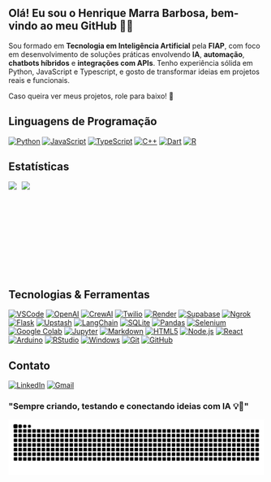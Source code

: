 ## Olá! Eu sou o Henrique Marra Barbosa, bem-vindo ao meu GitHub 👋🤠

Sou formado em **Tecnologia em Inteligência Artificial** pela **FIAP**, com foco em desenvolvimento de soluções práticas envolvendo **IA**, **automação**, **chatbots híbridos** e **integrações com APIs**. Tenho experiência sólida em Python, JavaScript e Typescript, e gosto de transformar ideias em projetos reais e funcionais.

Caso queira ver meus projetos, role para baixo! 🚀


## Linguagens de Programação

[![Python](https://skillicons.dev/icons?i=python)](https://www.python.org/)
[![JavaScript](https://skillicons.dev/icons?i=javascript)](https://developer.mozilla.org/en-US/docs/Web/JavaScript)
[![TypeScript](https://skillicons.dev/icons?i=typescript)](https://www.typescriptlang.org/)
[![C++](https://skillicons.dev/icons?i=cpp)](https://isocpp.org/)
[![Dart](https://skillicons.dev/icons?i=dart)](https://dart.dev/)
[![R](https://skillicons.dev/icons?i=r)](https://www.r-project.org/)


## Estatísticas

<div style="display: flex; gap: 10px; flex-wrap: wrap;">
    <img height="180" src="https://github-readme-stats.vercel.app/api?username=Marra-o-9&show_icons=true&theme=tokyonight&rank_icon=github" />
    <img height="180" src="https://github-readme-stats.vercel.app/api/top-langs/?username=Marra-o-9&layout=compact&langs_count=8&card_width=400&hide=EJS,jupyter%20notebook&theme=tokyonight" />
</div>


## Tecnologias & Ferramentas

[![VSCode](https://img.shields.io/badge/Visual_Studio_Code-0078D4?style=for-the-badge\&logo=visual%20studio%20code\&logoColor=white)](https://code.visualstudio.com/)
[![OpenAI](https://img.shields.io/badge/OpenAI-412991?style=for-the-badge\&logo=openai\&logoColor=white)](https://openai.com)
[![CrewAI](https://img.shields.io/badge/CrewAI-ff5a50?style=for-the-badge\&logo=crewai\&logoColor=white)](https://www.crewai.com/)
[![Twilio](https://img.shields.io/badge/Twilio-F22F46?style=for-the-badge\&logo=twilio\&logoColor=white)](https://www.twilio.com/)
[![Render](https://img.shields.io/badge/Render-141414?style=for-the-badge\&logo=render\&logoColor=white)](https://render.com/)
[![Supabase](https://shields.io/badge/supabase-3dcb8b?style=for-the-badge\&logo=supabase\&logoColor=white)](https://supabase.com/)
[![Ngrok](https://img.shields.io/badge/Ngrok-02238f?style=for-the-badge\&logo=Ngrok\&logoColor=white)](https://ngrok.com/)
[![Flask](https://img.shields.io/badge/Flask-000000?style=for-the-badge\&logo=flask\&logoColor=white)](https://flask.palletsprojects.com/)
[![Upstash](https://img.shields.io/badge/upstash-00E9A3?style=for-the-badge\&logo=upstash\&logoColor=white)](https://upstash.com/)
[![LangChain](https://img.shields.io/badge/LangChain-1c3c3c?style=for-the-badge\&logo=langchain\&logoColor=white)](https://www.langchain.com/)
[![SQLite](https://img.shields.io/badge/SQLite-07405E?style=for-the-badge\&logo=sqlite\&logoColor=white)](https://www.sqlite.org/)
[![Pandas](https://img.shields.io/badge/Pandas-130654?style=for-the-badge\&logo=pandas\&logoColor=white)](https://pandas.pydata.org/)
[![Selenium](https://img.shields.io/badge/Selenium-43b02a?style=for-the-badge\&logo=Selenium\&logoColor=white)](https://www.selenium.dev/)
[![Google Colab](https://img.shields.io/badge/Google_Colab-F9AB00?style=for-the-badge\&logo=googlecolab\&logoColor=white)](https://colab.research.google.com/)
[![Jupyter](https://img.shields.io/badge/Jupyter-F37726?style=for-the-badge\&logo=jupyter\&logoColor=white)](https://jupyter.org/)
[![Markdown](https://img.shields.io/badge/Markdown-389ee7?style=for-the-badge\&logo=markdown\&logoColor=white)](https://www.markdownguide.org/)
[![HTML5](https://img.shields.io/badge/HTML5-E34F26?style=for-the-badge\&logo=html5\&logoColor=white)](https://developer.mozilla.org/en-US/docs/Web/HTML)
[![Node.js](https://img.shields.io/badge/Node.js-43853D?style=for-the-badge\&logo=node.js\&logoColor=white)](https://nodejs.org/)
[![React](https://img.shields.io/badge/React-58c4dc?style=for-the-badge\&logo=react\&logoColor=white)](https://react.dev/)
[![Arduino](https://img.shields.io/badge/Arduino-00878F?style=for-the-badge\&logo=arduino\&logoColor=white)](https://www.arduino.cc/)
[![RStudio](https://img.shields.io/badge/RStudio-75AADB?style=for-the-badge\&logo=r\&logoColor=white)](https://posit.co/download/rstudio-desktop/)
[![Windows](https://img.shields.io/badge/Windows-0078D6?style=for-the-badge\&logo=windows\&logoColor=white)](https://www.microsoft.com/windows/)
[![Git](https://img.shields.io/badge/Git-F05032?style=for-the-badge\&logo=git\&logoColor=white)](https://git-scm.com/)
[![GitHub](https://img.shields.io/badge/GitHub-181717?style=for-the-badge\&logo=github\&logoColor=white)](https://github.com/)


## Contato

[![LinkedIn](https://img.shields.io/badge/LinkedIn-0077B5?style=for-the-badge&logo=linkedin&logoColor=white)](https://www.linkedin.com/in/marra9/)
[![Gmail](https://img.shields.io/badge/Gmail-D14836?style=for-the-badge&logo=gmail&logoColor=white)](mailto:marrabarbosa9@gmail.com)

### "Sempre criando, testando e conectando ideias com IA 💡🤖"

<picture align="center">
  <source media="(prefers-color-scheme: dark)" srcset="https://raw.githubusercontent.com/Marra-o-9/Marra-o-9/output/github-contribution-grid-snake-dark.svg">
  <source media="(prefers-color-scheme: light)" srcset="https://raw.githubusercontent.com/Marra-o-9/Marra-o-9/output/github-contribution-grid-snake-dark.svg">
  <img align="center" alt="github contribution grid snake animation" src="https://raw.githubusercontent.com/Marra-o-9/Marra-o-9/output/github-contribution-grid-snake.svg">
</picture>
